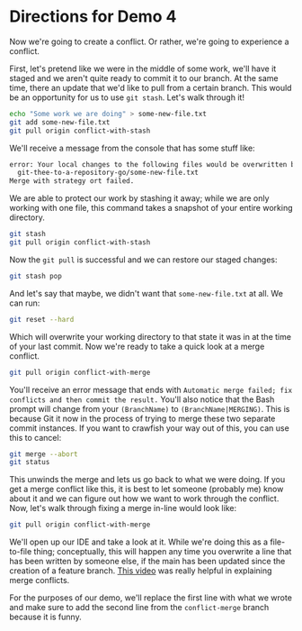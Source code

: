 # Directions for Demo 4

Now we're going to create a conflict. Or rather, we're going to experience a conflict.

First, let's pretend like we were in the middle of some work, we'll have it staged and we aren't quite ready to commit it to our branch. At the same time, there an update that we'd like to pull from a certain branch. This would be an opportunity for us to use `git stash`. Let's walk through it!

```bash
echo "Some work we are doing" > some-new-file.txt
git add some-new-file.txt
git pull origin conflict-with-stash
```

We'll receive a message from the console that has some stuff like:
```bash
error: Your local changes to the following files would be overwritten by merge:
  git-thee-to-a-repository-go/some-new-file.txt
Merge with strategy ort failed.
```
We are able to protect our work by stashing it away; while we are only working with one file, this command takes a snapshot of your entire working directory.
```bash
git stash
git pull origin conflict-with-stash
```
Now the `git pull` is successful and we can restore our staged changes:
```bash
git stash pop
```
And let's say that maybe, we didn't want that `some-new-file.txt` at all. We can run:
```bash
git reset --hard
```
Which will overwrite your working directory to that state it was in at the time of your last commit. Now we're ready to take a quick look at a merge conflict.
```bash
git pull origin conflict-with-merge
```
You'll receive an error message that ends with `Automatic merge failed; fix conflicts and then commit the result.` You'll also notice that the Bash prompt will change from your `(BranchName)` to `(BranchName|MERGING)`. This is because Git it now in the process of trying to merge these two separate commit instances. If you want to crawfish your way out of this, you can use this to cancel:
```bash
git merge --abort
git status
```
This unwinds the merge and lets us go back to what we were doing. If you get a merge conflict like this, it is best to let someone (probably me) know about it and we can figure out how we want to work through the conflict. Now, let's walk through fixing a merge in-line would look like:
```bash
git pull origin conflict-with-merge
```
We'll open up our IDE and take a look at it. While we're doing this as a file-to-file thing; conceptually, this will happen any time you overwrite a line that has been written by someone else, if the main has been updated since the creation of a feature branch. [This video](https://www.youtube.com/watch?v=HosPml1qkrg) was really helpful in explaining merge conflicts.

For the purposes of our demo, we'll replace the first line with what we wrote and make sure to add the second line from the `conflict-merge` branch because it is funny.